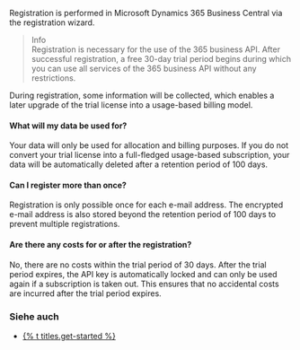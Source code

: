 Registration is performed in Microsoft Dynamics 365 Business Central via the registration wizard.

>Info<br>Registration is necessary for the use of the 365 business API. After successful registration, a free 30-day trial period begins during which you can use all services of the 365 business API without any restrictions.

During registration, some information will be collected, which enables a later upgrade of the trial license into a usage-based billing model. 

#### What will my data be used for?
Your data will only be used for allocation and billing purposes. If you do not convert your trial license into a full-fledged usage-based subscription, your data will be automatically deleted after a retention period of 100 days.

#### Can I register more than once?
Registration is only possible once for each e-mail address. The encrypted e-mail address is also stored beyond the retention period of 100 days to prevent multiple registrations.

#### Are there any costs for or after the registration?
No, there are no costs within the trial period of 30 days. After the trial period expires, the API key is automatically locked and can only be used again if a subscription is taken out. This ensures that no accidental costs are incurred after the trial period expires.

### Siehe auch
 - [{% t titles.get-started %}](../get-started)


